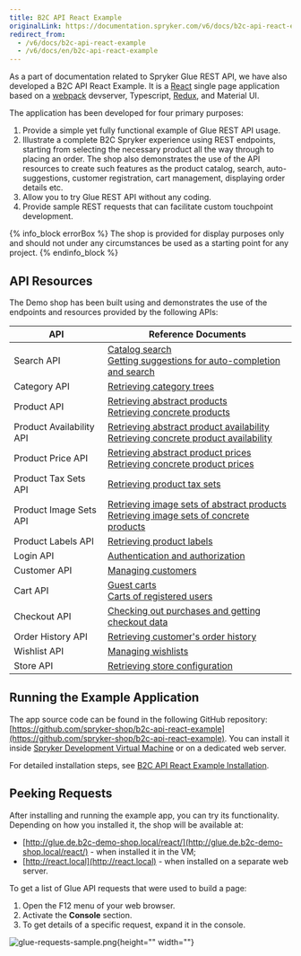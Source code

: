 ```yaml
---
title: B2C API React Example
originalLink: https://documentation.spryker.com/v6/docs/b2c-api-react-example
redirect_from:
  - /v6/docs/b2c-api-react-example
  - /v6/docs/en/b2c-api-react-example
---
```


As a part of documentation related to Spryker Glue REST API, we have also developed a B2C API React Example. It is a [React](https://reactjs.org/) single page application based on a [webpack](https://webpack.js.org/) devserver, Typescript, [Redux](https://redux.js.org/), and Material UI.

The application has been developed for four primary purposes:

1. Provide a simple yet fully functional example of Glue REST API usage.
2. Illustrate a complete B2C Spryker experience using REST endpoints, starting from selecting the necessary product all the way through to placing an order. The shop also demonstrates the use of the API resources to create such features as the product catalog, search, auto-suggestions, customer registration, cart management, displaying order details etc.
3. Allow you to try Glue REST API without any coding.
4. Provide sample REST requests that can facilitate custom touchpoint development.

{% info_block errorBox %}
The shop is provided for display purposes only and should not under any circumstances be used as a starting point for any project.
{% endinfo_block %}

## API Resources
The Demo shop has been built using and demonstrates the use of the endpoints and resources provided by the following APIs:


| API | Reference Documents |
| --- | --- |
| Search API | [Catalog search](https://documentation.spryker.com/docs/catalog-search)<br>[Getting suggestions for auto-completion and search](https://documentation.spryker.com/docs/retrieving-suggestions-for-auto-completion-and-search) |
| Category API | [Retrieving category trees](https://documentation.spryker.com/docs/retrieving-category-trees) |
| Product API | [Retrieving abstract products](https://documentation.spryker.com/docs/retrieving-abstract-products)<br>[Retrieving concrete products](https://documentation.spryker.com/docs/retrieving-concrete-products) |
| Product Availability API | [Retrieving abstract product availability](https://documentation.spryker.com/docs/retrieving-abstract-product-availability)<br>[Retrieving concrete product availability](https://documentation.spryker.com/docs/retrieving-concrete-product-availability) |
| Product Price API | [Retrieving abstract product prices](https://documentation.spryker.com/docs/retrieving-abstract-product-prices)<br>[Retrieving concrete product prices](https://documentation.spryker.com/docs/retrieving-concrete-product-prices) |
| Product Tax Sets API | [Retrieving product tax sets](https://documentation.spryker.com/docs/retrieving-tax-sets) |
| Product Image Sets API | [Retrieving image sets of abstract products](https://documentation.spryker.com/docs/retrieving-image-sets-of-abstract-products)<br>[Retrieving image sets of concrete products](https://documentation.spryker.com/docs/retrieving-image-sets-of-concrete-products) |
| Product Labels API | [Retrieving product labels](https://documentation.spryker.com/docs/retrieving-product-labels) |
| Login API | [Authentication and authorization](https://documentation.spryker.com/docs/authentication-and-authorization) |
| Customer API | [Managing customers](https://documentation.spryker.com/docs/customers) |
| Cart API | [Guest carts](https://documentation.spryker.com/docs/managing-guest-carts)<br>[Carts of registered users](https://documentation.spryker.com/docs/managing-carts-of-registered-users) |
| Checkout API | [Checking out purchases and getting checkout data](https://documentation.spryker.com/docs/checking-out-purchases-and-getting-checkout-data-201907) |
| Order History API | [Retrieving customer's order history](https://documentation.spryker.com/docs/retrieving-customers-order-history) |
| Wishlist API | [Managing wishlists](https://documentation.spryker.com/docs/managing-wishlists) |
| Store API | [Retrieving store configuration](https://documentation.spryker.com/docs/retrieving-store-configuration) |

## Running the Example Application
The app source code can be found in the following GitHub repository: [https://github.com/spryker-shop/b2c-api-react-example](https://github.com/spryker-shop/b2c-api-react-example). You can install it inside [Spryker Development Virtual Machine](https://documentation.spryker.com/docs/devvm) or on a dedicated web server.

For detailed installation steps, see [B2C API React Example Installation](https://documentation.spryker.com/docs/b2c-api-react-example-installation).

## Peeking Requests
After installing and running the example app, you can try its functionality. Depending on how you installed it, the shop will be available at:

* [http://glue.de.b2c-demo-shop.local/react/](http://glue.de.b2c-demo-shop.local/react/) - when installed it in the VM;
* [http://react.local](http://react.local) - when installed on a separate web server.

To get a list of Glue API requests that were used to build a page:

1. Open the F12 menu of your web browser.
2. Activate the **Console** section.
3. To get details of a specific request, expand it in the console.

![glue-requests-sample.png](https://spryker.s3.eu-central-1.amazonaws.com/docs/Glue+API/B2C+API+React+Example/glue-requests-sample.png){height="" width=""}
